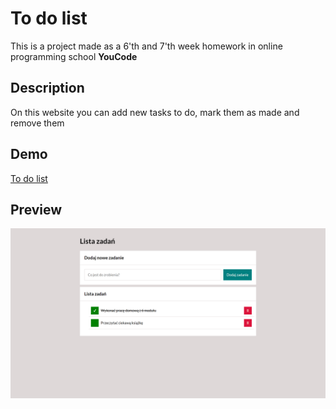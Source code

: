 # To do list

This is a project made as a 6'th and 7'th week homework in online programming school **YouCode**

## Description

On this website you can add new tasks to do, mark them as made and remove them

## Demo

[To do list](https://piastq.github.io/To-do-list/)

## Preview

![Screen of the page](img/page-screen.png)